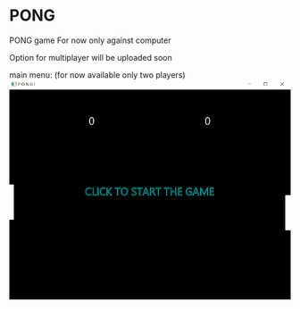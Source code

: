 # PONG
PONG game
For now only against computer

Option for multiplayer will be uploaded soon

main menu:
(for now available only two players)
![stack Overflow](https://github.com/omer61295/PONG/blob/main/images/start.png)
